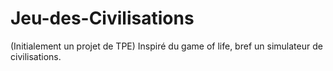 # Jeu-des-Civilisations
(Initialement un projet de TPE) Inspiré du game of life, bref un simulateur de civilisations.
